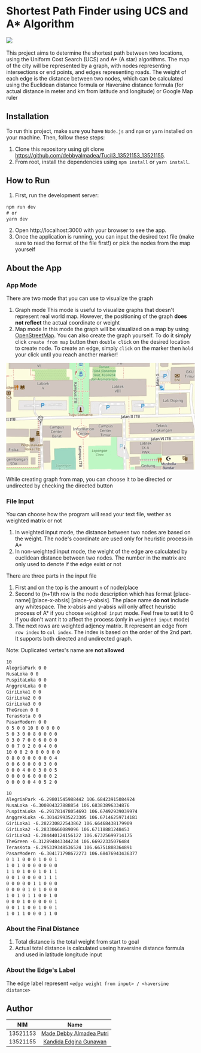 # Shortest Path Finder using UCS and A* Algorithm

![](public/app-preview.png)

This project aims to determine the shortest path between two locations, using the Uniform Cost Search (UCS) and A* (A star) algorithms. The map of the city will be represented by a graph, with nodes representing intersections or end points, and edges representing roads. The weight of each edge is the distance between two nodes, which can be calculated using the Euclidean distance formula or Haversine distance formula (for actual distance in meter and km from latitude and longitude) or Google Map ruler

## Installation
To run this project, make sure you have `Node.js` and `npm` or `yarn` installed on your machine. Then, follow these steps:

1. Clone this repository using git clone https://github.com/debbyalmadea/Tucil3_13521153_13521155.
2. From root, install the dependencies using `npm install` or `yarn install`.

## How to Run
1. First, run the development server:
```
npm run dev
# or
yarn dev
```
2. Open http://localhost:3000 with your browser to see the app.
3. Once the application is running, you can input the desired text file (make sure to read the format of the file first!) or pick the nodes from the map yourself

## About the App
### App Mode
There are two mode that you can use to visualize the graph
1. Graph mode
This mode is useful to visualize graphs that doesn't represent real world map. However, the positioning of the graph **does not reflect** the actual coordinate or weight
2. Map mode
In this mode the graph will be visualized on a map by using [OpenStreetMap](https://www.openstreetmap.org/#map=14/38.4154/-81.4913). You can also create the graph yourself. To do it simply click `create from map` button then `double click` on the desired location to create node. To create an edge, simply `click` on the marker then `hold` your click until you reach another marker!

![](/public/create-graph-preview.gif)

While creating graph from map, you can choose it to be directed or undirected by checking the directed button

### File Input
You can choose how the program will read your text file, wether as weighted matrix or not
1. In weighted input mode, the distance between two nodes are based on the weight. The node's coordinate are used only for heuristic process in A*
2. In non-weighted input mode, the weight of the edge are calculated by euclidean distance between two nodes. The number in the matrix are only used to denote if the edge exist or not

There are three parts in the input file
1. First and on the top is the amount `n` of node/place
2. Second to (n+1)th row is the node description which has format [place-name] [place-x-absis] [place-y-absis]. The place name **do not** include any whitespace. The x-absis and y-absis will only affect heuristic process of A* if you choose `weighted input` mode. Feel free to set it to 0 if you don't want it to affect the process (only in `weighted input` mode) 
3. The next rows are weighted adjency matrix. It represent an edge from `row index` to `col index`. The index is based on the order of the 2nd part. It supports both directed and undirected graph.

Note: Duplicated vertex's name are **not allowed**
```
10
AlegriaPark 0 0
NusaLoka 0 0
PuspitaLoka 0 0
AnggrekLoka 0 0
GiriLoka1 0 0
GiriLoka2 0 0
GiriLoka3 0 0
TheGreen 0 0
TerasKota 0 0
PasarModern 0 0
0 5 0 0 10 0 0 0 0 0
5 0 3 0 0 8 0 0 0 0
0 3 0 7 0 0 6 0 0 0
0 0 7 0 2 0 0 4 0 0
10 0 0 2 0 0 0 0 0 0
0 8 0 0 0 0 0 0 0 4
0 0 6 0 0 0 0 3 0 0
0 0 0 4 0 0 3 0 0 5
0 0 0 0 6 0 0 0 0 2
0 0 0 0 0 4 0 5 2 0
```
```
10
AlegriaPark -6.29801545988442 106.68423915084924
NusaLoka -6.300804327888854 106.68383896334876
PuspitaLoka -6.291781478054693 106.67492939039974
AnggrekLoka -6.301429935223305 106.67146259714181
GiriLoka1 -6.282230822543862 106.66468438179909
GiriLoka2 -6.28330660089096 106.67118881248453
GiriLoka3 -6.284440124156122 106.67325699714175
TheGreen -6.312894843344234 106.66922335076484
TerasKota -6.295339348536524 106.66751888364891
PasarModern -6.304171798672273 106.68476943436377
0 1 1 0 0 0 1 0 0 1
1 0 1 0 0 0 0 0 0 0
1 1 0 1 0 0 1 0 1 1
0 0 1 0 0 0 0 1 1 1
0 0 0 0 0 1 1 0 0 0
0 0 0 0 1 0 1 0 0 0
1 0 1 0 1 1 0 0 1 0
0 0 0 1 0 0 0 0 0 1
0 0 1 1 0 0 1 0 0 1
1 0 1 1 0 0 0 1 1 0
```
### About the Final Distance
1. Total distance is the total weight from start to goal
2. Actual total distance is calculated useing haversine distance formula and used in latitude longitude input

### About the Edge's Label
The edge label represent `<edge weight from input> / <haversine distance>`

## Author
| NIM  | Name |
| ------------- |:-------------:|
| 13521153      | [Made Debby Almadea Putri](https://github.com/debbyalmadea)     |
| 13521155      | [Kandida Edgina Gunawan](https://github.com/kandidagunawan)     |